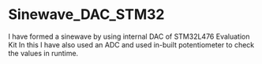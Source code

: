 # Sinewave_DAC_STM32
I have formed a sinewave by using internal DAC of STM32L476 Evaluation Kit
In this I have also used an ADC and used in-built potentiometer to check the values in runtime. 
